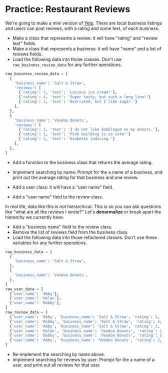 # Practice: Restaurant Reviews
We're going to make a mini version of [Yelp](http://www.yelp.com/).
There are local business listings and users can post reviews, with a rating and some text, of each business.

* Make a class that represents a review: it will have "rating" and "review text" fields.
* Make a class that represents a business: it will have "name" and a list of reviews fields.
* Load the following data into those classes. Don't use `raw_business_review_data` for any further operations.
```python
raw_business_review_data = [
  {
    'business_name': 'Salt & Straw',
    'reviews': [
      {'rating': 5, 'text': 'Lucious ice cream!'},
      {'rating': 4, 'text': 'Super tasty, but such a long line!'}
      {'rating': 2, 'text': 'Overrated, but I like sugar.'}
    ],
  },
  {
    'business_name': 'Voodoo Donuts',
    'reviews': [
      {'rating': 1, 'text': 'I do not like bubblegum on my donuts.'},
      {'rating': 5, 'text': 'Pink building is so cute!'}
      {'rating': 2, 'text': 'Diabetes inducing.'}
    ],
  },
]
```
* Add a function to the business class that returns the average rating.
* Implement searching by name:
Prompt for the a name of a business, and print out the average rating for that business and one review.

* Add a user class: it will have a "user name" field.
* Add a "user name" field to the review class.

In real life, data like this is _not_ hierarchical.
This is so you can ask questions like "what are all the reviews I wrote?"
Let's **denormalize** or break apart the hierarchy we currently have.

* Add a "business name" field to the review class.
* Remove the list of reviews field from the business class.
* Load the following data into those refactored classes. Don't use these variables for any further operations.
```python
raw_business_data = [
  {
    'business_name': 'Salt & Straw',
  },
  {
    'business_name': 'Voodoo Donuts',
  },
]
raw_user_data = [
  {'user_name': 'Abby'},
  {'user_name': 'Helen'},
  {'user_name': 'Bobby'},
]
raw_review_data = [
  {'user_name': 'Abby', 'business_name': 'Salt & Straw', 'rating': 5, 'text': 'Lucious ice cream!'},
  {'user_name': 'Bobby', 'business_name': 'Salt & Straw', 'rating': 4, 'text': 'Super tasty, but such a long line!'},
  {'user_name': 'Abby', 'business_name': 'Salt & Straw', 'rating': 2, 'text': 'Overrated, but I like sugar.'},
  {'user_name': 'Helen', 'business_name': 'Voodoo Donuts', 'rating': 1, 'text': 'I do not like bubblegum on my donuts.'},
  {'user_name': 'Bobby', 'business_name': 'Voodoo Donuts', 'rating': 5, 'text': 'Pink building is so cute!'},
  {'user_name': 'Abby', 'business_name': 'Voodoo Donuts', 'rating': 2, 'text': 'Diabetes inducing.'},
]
```
* Re-implement the searching by name above.
* Implement searching for reviews by user:
Prompt for the a name of a user, and print out all reviews for that user.
